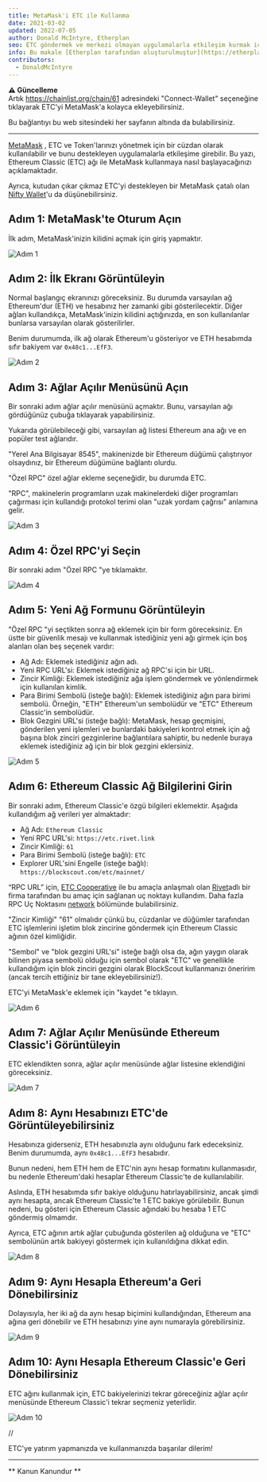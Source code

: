 ```yaml
---
title: MetaMask'i ETC ile Kullanma
date: 2021-03-02
updated: 2022-07-05
author: Donald McIntyre, Etherplan
seo: ETC göndermek ve merkezi olmayan uygulamalarla etkileşim kurmak için Ethereum Classic ile MetaMask'in nasıl kullanılacağını adım adım anlatan bir kılavuz.
info: Bu makale [Etherplan tarafından oluşturulmuştur](https://etherplan.com/2021/03/02/how-to-connect-metamask-to-ethereum-classic/15512/). Daha fazla Ethereum Classic eğitimi, teorisi ve kripto para kavramları için lütfen [etherplan.com](https://etherplan.com) adresini ziyaret edin.
contributors:
  - DonaldMcIntyre
---
```


**⚠️ Güncelleme**  
Artık https://chainlist.org/chain/61 adresindeki "Connect-Wallet" seçeneğine tıklayarak ETC'yi MetaMask'a kolayca ekleyebilirsiniz.

Bu bağlantıyı bu web sitesindeki her sayfanın altında da bulabilirsiniz.

---

[MetaMask](https://metamask.io) , ETC ve Token'larınızı yönetmek için bir cüzdan olarak kullanılabilir ve bunu destekleyen uygulamalarla etkileşime girebilir. Bu yazı, Ethereum Classic (ETC) ağı ile MetaMask kullanmaya nasıl başlayacağınızı açıklamaktadır.

Ayrıca, kutudan çıkar çıkmaz ETC'yi destekleyen bir MetaMask çatalı olan [Nifty Wallet](https://chrome.google.com/webstore/detail/nifty-wallet/jbdaocneiiinmjbjlgalhcelgbejmnid?ucbcb=1)'u da düşünebilirsiniz.

## Adım 1: MetaMask'te Oturum Açın

İlk adım, MetaMask'inizin kilidini açmak için giriş yapmaktır.

![Adım 1](./01.png)

## Adım 2: İlk Ekranı Görüntüleyin

Normal başlangıç ekranınızı göreceksiniz. Bu durumda varsayılan ağ Ethereum'dur (ETH) ve hesabınız her zamanki gibi gösterilecektir. Diğer ağları kullandıkça, MetaMask'inizin kilidini açtığınızda, en son kullanılanlar bunlarsa varsayılan olarak gösterilirler.

Benim durumumda, ilk ağ olarak Ethereum'u gösteriyor ve ETH hesabımda sıfır bakiyem var `0x48c1...EfF3`.

![Adım 2](./02.png)

## Adım 3: Ağlar Açılır Menüsünü Açın

Bir sonraki adım ağlar açılır menüsünü açmaktır. Bunu, varsayılan ağı gördüğünüz çubuğa tıklayarak yapabilirsiniz.

Yukarıda görülebileceği gibi, varsayılan ağ listesi Ethereum ana ağı ve en popüler test ağlarıdır.

"Yerel Ana Bilgisayar 8545", makinenizde bir Ethereum düğümü çalıştırıyor olsaydınız, bir Ethereum düğümüne bağlantı olurdu.

"Özel RPC" özel ağlar ekleme seçeneğidir, bu durumda ETC.

"RPC", makinelerin programların uzak makinelerdeki diğer programları çağırması için kullandığı protokol terimi olan "uzak yordam çağrısı" anlamına gelir.

![Adım 3](./03.png)

## Adım 4: Özel RPC'yi Seçin

Bir sonraki adım "Özel RPC "ye tıklamaktır.

![Adım 4](./04.png)

## Adım 5: Yeni Ağ Formunu Görüntüleyin

"Özel RPC "yi seçtikten sonra ağ eklemek için bir form göreceksiniz. En üstte bir güvenlik mesajı ve kullanmak istediğiniz yeni ağı girmek için boş alanları olan beş seçenek vardır:

- Ağ Adı: Eklemek istediğiniz ağın adı.
- Yeni RPC URL'si: Eklemek istediğiniz ağ RPC'si için bir URL.
- Zincir Kimliği: Eklemek istediğiniz ağa işlem göndermek ve yönlendirmek için kullanılan kimlik.
- Para Birimi Sembolü (isteğe bağlı): Eklemek istediğiniz ağın para birimi sembolü. Örneğin, "ETH" Ethereum'un sembolüdür ve "ETC" Ethereum Classic'in sembolüdür.
- Blok Gezgini URL'si (isteğe bağlı): MetaMask, hesap geçmişini, gönderilen yeni işlemleri ve bunlardaki bakiyeleri kontrol etmek için ağ başına blok zinciri gezginlerine bağlantılara sahiptir, bu nedenle buraya eklemek istediğiniz ağ için bir blok gezgini eklersiniz.

![Adım 5](./05.png)

## Adım 6: Ethereum Classic Ağ Bilgilerini Girin

Bir sonraki adım, Ethereum Classic'e özgü bilgileri eklemektir. Aşağıda kullandığım ağ verileri yer almaktadır:

- Ağ Adı: `Ethereum Classic`
- Yeni RPC URL'si: `https://etc.rivet.link`
- Zincir Kimliği: `61`
- Para Birimi Sembolü (isteğe bağlı): `ETC`
- Explorer URL'sini Engelle (isteğe bağlı): `https://blockscout.com/etc/mainnet/`

“RPC URL” için, [ETC Cooperative](https://etccooperative.org) ile bu amaçla anlaşmalı olan [Rivet](https://rivet.link/)adlı bir firma tarafından bu amaç için sağlanan uç noktayı kullandım. Daha fazla RPC Uç Noktasını [network](/network/endpoints) bölümünde bulabilirsiniz.

"Zincir Kimliği" "61" olmalıdır çünkü bu, cüzdanlar ve düğümler tarafından ETC işlemlerini işletim blok zincirine göndermek için Ethereum Classic ağının özel kimliğidir.

"Sembol" ve "blok gezgini URL'si" isteğe bağlı olsa da, ağın yaygın olarak bilinen piyasa sembolü olduğu için sembol olarak "ETC" ve genellikle kullandığım için blok zinciri gezgini olarak BlockScout kullanmanızı öneririm (ancak tercih ettiğiniz bir tane ekleyebilirsiniz!).

ETC'yi MetaMask'e eklemek için "kaydet "e tıklayın.

![Adım 6](./06-rivet.png)

## Adım 7: Ağlar Açılır Menüsünde Ethereum Classic'i Görüntüleyin

ETC eklendikten sonra, ağlar açılır menüsünde ağlar listesine eklendiğini göreceksiniz.

![Adım 7](./07.png)

## Adım 8: Aynı Hesabınızı ETC'de Görüntüleyebilirsiniz

Hesabınıza giderseniz, ETH hesabınızla aynı olduğunu fark edeceksiniz. Benim durumumda, aynı `0x48c1...EfF3` hesabıdır.

Bunun nedeni, hem ETH hem de ETC'nin aynı hesap formatını kullanmasıdır, bu nedenle Ethereum'daki hesaplar Ethereum Classic'te de kullanılabilir.

Aslında, ETH hesabımda sıfır bakiye olduğunu hatırlayabilirsiniz, ancak şimdi aynı hesapta, ancak Ethereum Classic'te 1 ETC bakiye görülebilir. Bunun nedeni, bu gösteri için Ethereum Classic ağındaki bu hesaba 1 ETC göndermiş olmamdır.

Ayrıca, ETC ağının artık ağlar çubuğunda gösterilen ağ olduğuna ve "ETC" sembolünün artık bakiyeyi göstermek için kullanıldığına dikkat edin.

![Adım 8](./08.png)

## Adım 9: Aynı Hesapla Ethereum'a Geri Dönebilirsiniz

Dolayısıyla, her iki ağ da aynı hesap biçimini kullandığından, Ethereum ana ağına geri dönebilir ve ETH hesabınızı yine aynı numarayla görebilirsiniz.

![Adım 9](./09.png)

## Adım 10: Aynı Hesapla Ethereum Classic'e Geri Dönebilirsiniz

ETC ağını kullanmak için, ETC bakiyelerinizi tekrar göreceğiniz ağlar açılır menüsünde Ethereum Classic'i tekrar seçmeniz yeterlidir.

![Adım 10](./10.png)

//

ETC'ye yatırım yapmanızda ve kullanmanızda başarılar dilerim!

---

** Kanun Kanundur **
